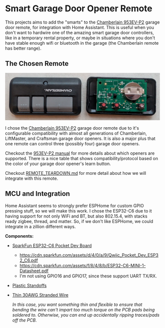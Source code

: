 # Smart Garage Door Opener Remote

This projects aims to add the "smarts" to the [Chamberlain 953EV-P2]
garage door remote, for integration with Home Assistant. This is useful when
you don't want to hardwire one of the amazing smart garage door controllers,
like in a temporary rental property, or maybe in situations where you don't
have stable enough wifi or bluetooth in the garage (the Chamberlain remote has
better range).

## The Chosen Remote

![](images/open-case.jpg)

I chose the [Chamberlain 953EV-P2] garage door remote due to it's configurable
compatibility with almost all generations of Chamberlain, LiftMaster, and
Craftsman garage door openers. It is also a major plus that one remote can
control three (possibly four) garage door openers.

Checkout the [953EV-P2 manual] for more details about which openers are
supported. There is a nice table that shows compatibility/protocol based on the
color of your garage door opener's learn button.

Checkout [REMOTE_TEARDOWN.md](REMOTE_TEARDOWN.md) for more detail about how we
will integrate with this remote.

[Chamberlain 953EV-P2]: https://www.chamberlain.com/3-button-visor-garage-door-remote/p/G953EV-P2MC
[953EV-P2 manual]: https://cgi.widen.net/content/uc9vrtoywt/original/114A5043.pdf?u=mcyivk&download=true

## MCU and Integration

Home Assistant seems to strongly prefer ESPHome for custom GPIO pressing stuff,
so we will make this work. I chose the ESP32-C6 due to it having support for
not only WiFi and BT, but also 802.15.4, with stacks ready zigbee, thread, and
matter. So, if we don't like ESPHome, we could integrate in a zillion different
ways.

**Components:**
* [SparkFun ESP32-C6 Pocket Dev Board](https://www.sparkfun.com/sparkfun-qwiic-pocket-development-board-esp32-c6.html)
  - https://cdn.sparkfun.com/assets/d/4/0/a/9/Qwiic_Pocket_Dev_ESP32_C6.pdf
  - https://cdn.sparkfun.com/assets/f/8/4/8/b/ESP32-C6-MINI-1-Datasheet.pdf
  - I'm not using GPIO16 and GPIO17, since these support UART TX/RX.
* [Plastic Standoffs](https://a.co/d/6FvDC4v)
* [Thin 30AWG Stranded Wire](https://a.co/d/5y5EgwZ)

   *In this case, you want something thin and flexible to ensure that bending
   the wire can't impart too much torque on the PCB pads being soldered to.
   Otherwise, you can end up accidentally ripping traces/pads off the PCB.*